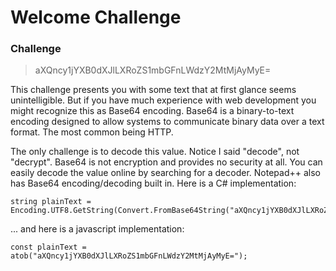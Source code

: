 # Welcome Challenge

### Challenge

> aXQncy1jYXB0dXJlLXRoZS1mbGFnLWdzY2MtMjAyMyE=

This challenge presents you with some text that at first glance seems unintelligible. But if you have much experience with web development you might recognize this as Base64 encoding. Base64 is a binary-to-text encoding designed to allow systems to communicate binary data over a text format. The most common being HTTP.

The only challenge is to decode this value. Notice I said "decode", not "decrypt". Base64 is not encryption and provides no security at all. You can easily decode the value online by searching for a decoder. Notepad++ also has Base64 encoding/decoding built in. Here is a C# implementation:

```
string plainText = Encoding.UTF8.GetString(Convert.FromBase64String("aXQncy1jYXB0dXJlLXRoZS1mbGFnLWdzY2MtMjAyMyE="));
```

... and here is a javascript implementation:

```
const plainText = atob("aXQncy1jYXB0dXJlLXRoZS1mbGFnLWdzY2MtMjAyMyE=");
```